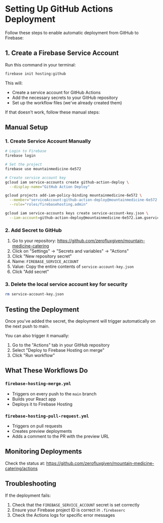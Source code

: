 # Setting Up GitHub Actions Deployment

Follow these steps to enable automatic deployment from GitHub to Firebase:

## 1. Create a Firebase Service Account

Run this command in your terminal:

```bash
firebase init hosting:github
```

This will:
- Create a service account for GitHub Actions
- Add the necessary secrets to your GitHub repository
- Set up the workflow files (we've already created them)

If that doesn't work, follow these manual steps:

## Manual Setup

### 1. Create Service Account Manually

```bash
# Login to Firebase
firebase login

# Set the project
firebase use mountainmedicine-6e572

# Create service account key
gcloud iam service-accounts create github-action-deploy \
  --display-name="GitHub Action Deploy"

gcloud projects add-iam-policy-binding mountainmedicine-6e572 \
  --member="serviceAccount:github-action-deploy@mountainmedicine-6e572.iam.gserviceaccount.com" \
  --role="roles/firebasehosting.admin"

gcloud iam service-accounts keys create service-account-key.json \
  --iam-account=github-action-deploy@mountainmedicine-6e572.iam.gserviceaccount.com
```

### 2. Add Secret to GitHub

1. Go to your repository: https://github.com/zerofluxgiven/mountain-medicine-catering
2. Click on "Settings" → "Secrets and variables" → "Actions"
3. Click "New repository secret"
4. Name: `FIREBASE_SERVICE_ACCOUNT`
5. Value: Copy the entire contents of `service-account-key.json`
6. Click "Add secret"

### 3. Delete the local service account key for security

```bash
rm service-account-key.json
```

## Testing the Deployment

Once you've added the secret, the deployment will trigger automatically on the next push to main.

You can also trigger it manually:
1. Go to the "Actions" tab in your GitHub repository
2. Select "Deploy to Firebase Hosting on merge"
3. Click "Run workflow"

## What These Workflows Do

### `firebase-hosting-merge.yml`
- Triggers on every push to the `main` branch
- Builds your React app
- Deploys it to Firebase Hosting

### `firebase-hosting-pull-request.yml`
- Triggers on pull requests
- Creates preview deployments
- Adds a comment to the PR with the preview URL

## Monitoring Deployments

Check the status at: https://github.com/zerofluxgiven/mountain-medicine-catering/actions

## Troubleshooting

If the deployment fails:
1. Check that the `FIREBASE_SERVICE_ACCOUNT` secret is set correctly
2. Ensure your Firebase project ID is correct in `.firebaserc`
3. Check the Actions logs for specific error messages